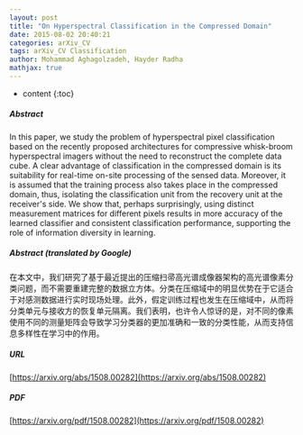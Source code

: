 ```yaml
---
layout: post
title: "On Hyperspectral Classification in the Compressed Domain"
date: 2015-08-02 20:40:21
categories: arXiv_CV
tags: arXiv_CV Classification
author: Mohammad Aghagolzadeh, Hayder Radha
mathjax: true
---
```


* content
{:toc}

##### Abstract
In this paper, we study the problem of hyperspectral pixel classification based on the recently proposed architectures for compressive whisk-broom hyperspectral imagers without the need to reconstruct the complete data cube. A clear advantage of classification in the compressed domain is its suitability for real-time on-site processing of the sensed data. Moreover, it is assumed that the training process also takes place in the compressed domain, thus, isolating the classification unit from the recovery unit at the receiver's side. We show that, perhaps surprisingly, using distinct measurement matrices for different pixels results in more accuracy of the learned classifier and consistent classification performance, supporting the role of information diversity in learning.

##### Abstract (translated by Google)
在本文中，我们研究了基于最近提出的压缩扫帚高光谱成像器架构的高光谱像素分类问题，而不需要重建完整的数据立方体。分类在压缩域中的明显优势在于它适合于对感测数据进行实时现场处理。此外，假定训练过程也发生在压缩域中，从而将分类单元与接收方的恢复单元隔离。我们表明，也许令人惊讶的是，对不同的像素使用不同的测量矩阵会导致学习分类器的更加准确和一致的分类性能，从而支持信息多样性在学习中的作用。

##### URL
[https://arxiv.org/abs/1508.00282](https://arxiv.org/abs/1508.00282)

##### PDF
[https://arxiv.org/pdf/1508.00282](https://arxiv.org/pdf/1508.00282)

